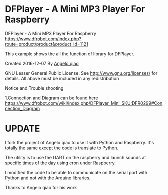 # DFPlayer - A Mini MP3 Player For Raspberry


DFPlayer - A Mini MP3 Player For Raspberry
https://www.dfrobot.com/index.php?route=product/product&product_id=1121

This example shows the all the function of library for DFPlayer.

Created 2016-12-07
By [Angelo qiao](Angelo.qiao@dfrobot.com)

GNU Lesser General Public License.
See <http://www.gnu.org/licenses/> for details.
All above must be included in any redistribution

Notice and Trouble shooting

1.Connection and Diagram can be found here
https://www.dfrobot.com/wiki/index.php/DFPlayer_Mini_SKU:DFR0299#Connection_Diagram

UPDATE
======

I fork the project of Angelo qiao to use it with Python and Raspberry. It's totally the same except the code is translate to Python.

The utility is to use the UART on the raspberry and launch sounds at specific times of the day using cron under Raspberry.

I modified the code to be able to communicate on the serial port with Python and not with the Arduino libraries.

Thanks to Angelo qiao for his work
